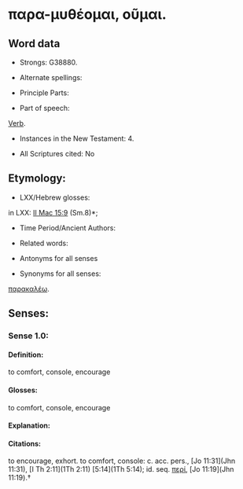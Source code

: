 # παρα-μυθέομαι, οῦμαι.

<!-- Status: S2=NeedsReview -->
<!-- Lexica used for edits: BDAG, FFM, LN, A-S -->

## Word data

* Strongs: G38880.

* Alternate spellings:



* Principle Parts: 


* Part of speech: 

[Verb](http://ugg.readthedocs.io/en/latest/verb.html).

* Instances in the New Testament: 4.

* All Scriptures cited: No

## Etymology: 


* LXX/Hebrew glosses: 

in LXX: [II Mac 15:9](2Macc.15.9) (Sm.8)*;

* Time Period/Ancient Authors: 


* Related words: 

* Antonyms for all senses

* Synonyms for all senses: 

 [παρακαλέω](../G38700/01.md).

## Senses: 


### Sense  1.0:  

#### Definition: 

to comfort, console, encourage

#### Glosses: 

to comfort, console, encourage

#### Explanation: 


#### Citations: 

to encourage, exhort. to comfort, console: c. acc. pers., [Jo 11:31](Jhn 11:31), [I Th 2:11](1Th 2:11) [5:14](1Th 5:14); id. seq. [περί](), [Jo 11:19](Jhn 11:19).†